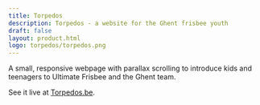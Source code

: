 ```yaml
---
title: Torpedos
description: Torpedos - a website for the Ghent frisbee youth
draft: false
layout: product.html
logo: torpedos/torpedos.png
---
```


A small, responsive webpage with parallax scrolling to introduce kids and teenagers to Ultimate Frisbee and the Ghent
team.

See it live at [Torpedos.be](http://www.torpedos.be).
